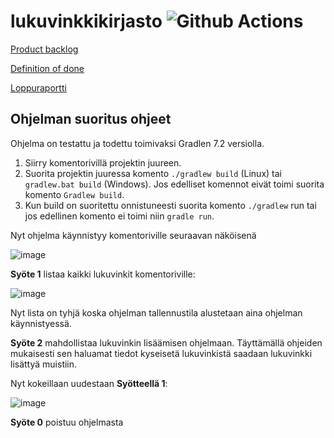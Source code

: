 # lukuvinkkikirjasto ![Github Actions](https://github.com/msiivone/lukuvinkkikirjasto/actions/workflows/gradle.yml/badge.svg)

[Product backlog](https://docs.google.com/spreadsheets/d/12AyWmIQBzrVbD5ydoa-WGuoNIj_iCAdB56etHmK6v4w/edit#gid=1)

[Definition of done](https://github.com/msiivone/lukuvinkkikirjasto/blob/main/dokumentaatio/definitionofdone.md)

[Loppuraportti](https://docs.google.com/document/d/1JsrWrYCFOLRgruDYP0OWP8xox_sqBnue4UOiK3Vnhhk/edit?usp=sharing)

## Ohjelman suoritus ohjeet

Ohjelma on testattu ja todettu toimivaksi Gradlen 7.2 versiolla.

1. Siirry komentorivillä projektin juureen.
2. Suorita projektin juuressa komento `./gradlew build` (Linux) tai `gradlew.bat build` (Windows). Jos edelliset
   komennot eivät toimi suorita komento `Gradlew build`.
3. Kun build on suoritettu onnistuneesti suorita komento `./gradlew` run tai jos edellinen komento ei toimi
   niin `gradle run`.

Nyt ohjelma käynnistyy komentoriville seuraavan näköisenä

![image](https://user-images.githubusercontent.com/67758940/144003407-97dc8b57-d7d4-41cc-88e7-ea4536811710.png)

__Syöte 1__ listaa kaikki lukuvinkit komentoriville:

![image](https://user-images.githubusercontent.com/67758940/144003748-651a78f0-0428-4ac3-be63-0eda355b3454.png)

Nyt lista on tyhjä koska ohjelman tallennustila alustetaan aina ohjelman käynnistyessä.

__Syöte 2__ mahdollistaa lukuvinkin lisäämisen ohjelmaan. Täyttämällä ohjeiden mukaisesti sen haluamat tiedot kyseisetä
lukuvinkistä saadaan lukuvinkki lisättyä muistiin.

Nyt kokeillaan uudestaan __Syötteellä 1__:

![image](https://user-images.githubusercontent.com/67758940/144004813-5c598af6-87f9-4ec9-83e9-22dcb5a468b0.png)

__Syöte 0__ poistuu ohjelmasta
